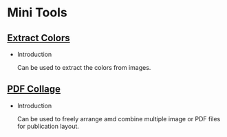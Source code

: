 # Mini Tools

## [Extract Colors](/mini-tools/extract-colors)

- Introduction

  Can be used to extract the colors from images.
## [PDF Collage](/mini-tools/pdf-collage)

- Introduction

  Can be used to freely arrange amd combine multiple image or PDF files for publication layout.
